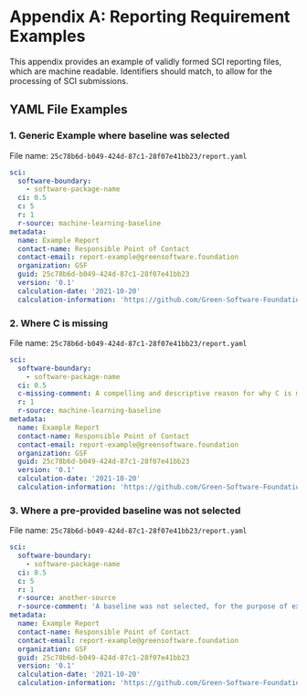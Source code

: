 # Appendix A: Reporting Requirement Examples
This appendix provides an example of validly formed SCI reporting files, which are machine readable. Identifiers should match, to allow for the processing of SCI submissions.

## YAML File Examples

### 1. Generic Example where baseline was selected
File name: `25c78b6d-b049-424d-87c1-28f07e41bb23/report.yaml`

```yaml
sci:
  software-boundary:
    - software-package-name
  ci: 0.5
  c: 5
  r: 1
  r-source: machine-learning-baseline
metadata:
  name: Example Report
  contact-name: Responsible Point of Contact
  contact-email: report-example@greensoftware.foundation
  organization: GSF
  guid: 25c78b6d-b049-424d-87c1-28f07e41bb23
  version: '0.1'
  calculation-date: '2021-10-20'
  calculation-information: 'https://github.com/Green-Software-Foundation/software_carbon_intensity'

```
### 2. Where C is missing
File name: `25c78b6d-b049-424d-87c1-28f07e41bb23/report.yaml`

```yaml
sci:
  software-boundary:
    - software-package-name
  ci: 0.5
  c-missing-comment: A compelling and descriptive reason for why C is missing.
  r: 1
  r-source: machine-learning-baseline
metadata:
  name: Example Report
  contact-name: Responsible Point of Contact
  contact-email: report-example@greensoftware.foundation
  organization: GSF
  guid: 25c78b6d-b049-424d-87c1-28f07e41bb23
  version: '0.1'
  calculation-date: '2021-10-20'
  calculation-information: 'https://github.com/Green-Software-Foundation/software_carbon_intensity'

```
### 3. Where a pre-provided baseline was not selected
File name: `25c78b6d-b049-424d-87c1-28f07e41bb23/report.yaml`
```yaml
sci:
  software-boundary:
    - software-package-name
  ci: 0.5
  c: 5
  r: 1
  r-source: another-source
  r-source-comment: 'A baseline was not selected, for the purpose of example.'
metadata:
  name: Example Report
  contact-name: Responsible Point of Contact
  contact-email: report-example@greensoftware.foundation
  organization: GSF
  guid: 25c78b6d-b049-424d-87c1-28f07e41bb23
  version: '0.1'
  calculation-date: '2021-10-20'
  calculation-information: 'https://github.com/Green-Software-Foundation/software_carbon_intensity'

```